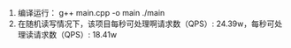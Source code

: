 1. 编译运行：
   g++ main.cpp -o main
   ./main
2. 在随机读写情况下，该项目每秒可处理啊请求数（QPS）: 24.39w，每秒可处理读请求数（QPS）: 18.41w

